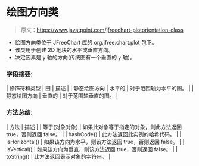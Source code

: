 # 绘图方向类

> 原文：<https://www.javatpoint.com/jfreechart-plotorientation-class>

*   绘图方向类位于 JFreeChart 库的 org.jfree.chart.plot 包下。
*   该类用于创建 2D 地块的水平或垂直方向。
*   决定因素是 y 轴的方向(传统图有一个垂直的 y 轴)。

### 字段摘要:

| 修饰符和类型 | 田 | 描述 |
| 静态绘图方向 | 水平的 | 对于范围轴为水平的图。 |
| 静态绘图方向 | 垂直的 | 对于范围轴垂直的图。 |

### 方法总结:

| 方法 | 描述 |
| 等于(对象对象) | 如果此对象等于指定的对象，则此方法返回 true，否则返回 false。 |
| hashCode() | 此方法返回此实例的哈希代码。 |
| isHorizontal() | 如果该方向为水平，则该方法返回 true，否则返回 false。 |
| isVertical() | 如果该方向为垂直，则该方法返回 true，否则返回 false。 |
| toString() | 此方法返回表示对象的字符串。 |